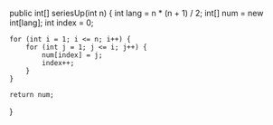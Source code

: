 public int[] seriesUp(int n) {
    int lang = n * (n + 1) / 2; 
    int[] num = new int[lang]; 
    int index = 0; 

    for (int i = 1; i <= n; i++) {
        for (int j = 1; j <= i; j++) { 
            num[index] = j;
            index++; 
        }
    }

    return num;
}